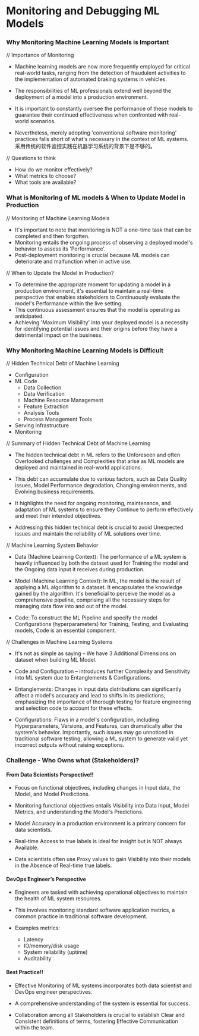 # Monitoring and Debugging ML Models

### Why Monitoring Machine Learning Models is Important
// Importance of Monitoring

- Machine learning models are now more frequently employed for critical real-world tasks, ranging from the detection of fraudulent activities to the implementation of automated braking systems in vehicles.

- The responsibilities of ML professionals extend well beyond the deployment of a model into a production environment.

- It is important to constantly oversee the performance of these models to guarantee their continued effectiveness when confronted with real-world scenarios.

- Nevertheless, merely adopting 'conventional software monitoring' practices falls short of what's necessary in the context of ML systems. 采用传统的软件监控实践在机器学习系统的背景下是不够的。

// Questions to think
- How do we monitor effectively?
- What metrics to choose?
- What tools are available?

### What is Monitoring of ML models & When to Update Model in Production
// Monitoring of Machine Learning Models

- It's important to note that monitoring is NOT a one-time task that can be completed and then forgotten.
- Monitoring entails the ongoing process of observing a deployed model's behavior to assess its 'Performance'.
- Post-deployment monitoring is crucial because ML models can deteriorate and malfunction when in active use.

// When to Update the Model in Production?

- To determine the appropriate moment for updating a model in a production environment, it's essential to maintain a real-time perspective that enables stakeholders to Continuously evaluate the model's Performance within the live setting.
- This continuous assessment ensures that the model is operating as anticipated.
- Achieving 'Maximum Visibility' into your deployed model is a necessity for identifying potential issues and their origins before they have a detrimental impact on the business.

### Why Monitoring Machine Learning Models is Difficult
// Hidden Technical Debt of Machine Learning

- Configuration
- ML Code
    - Data Collection
    - Data Verification
    - Machine Resource Management
    - Feature Extraction
    - Analysis Tools
    - Process Management Tools
- Serving Infrastructure
- Monitoring

// Summary of Hidden Technical Debt of Machine Learning
- The hidden technical debt in ML refers to the Unforeseen and often Overlooked challenges and Complexities that arise as ML models are deployed and maintained in real-world applications.

- This debt can accumulate due to various factors, such as Data Quality issues, Model Performance degradation, Changing environments, and Evolving business requirements.

- It highlights the need for ongoing monitoring, maintenance, and adaptation of ML systems to ensure they Continue to perform effectively and meet their intended objectives.

- Addressing this hidden technical debt is crucial to avoid Unexpected issues and maintain the reliability of ML solutions over time.

// Machine Learning System Behavior

- Data (Machine Learning Context): The performance of a ML system is heavily influenced by both the dataset used for Training the model and the Ongoing data input it receives during production.

- Model (Machine Learning Context): In ML, the model is the result of applying a ML algorithm to a dataset. It encapsulates the knowledge gained by the algorithm. It's beneficial to perceive the model as a comprehensive pipeline, comprising all the necessary steps for managing data flow into and out of the model.

- Code: To construct the ML Pipeline and specify the model Configurations (hyperparameters) for Training, Testing, and Evaluating models, Code is an essential component.

// Challenges in Machine Learning Systems

- It's not as simple as saying – We have 3 Additional Dimensions on dataset when building ML Model.

- Code and Configuration – introduces further Complexity and Sensitivity into ML system due to Entanglements & Configurations.

- Entanglements: Changes in input data distributions can significantly affect a model's accuracy and lead to shifts in its predictions, emphasizing the importance of thorough testing for feature engineering and selection code to account for these effects.

- Configurations: Flaws in a model's configuration, including Hyperparameters, Versions, and Features, can dramatically alter the system's behavior. Importantly, such issues may go unnoticed in traditional software testing, allowing a ML system to generate valid yet incorrect outputs without raising exceptions.

### Challenge - Who Owns what (Stakeholders)?

#### From Data Scientists Perspective!!

- Focus on functional objectives, including changes in Input data, the Model, and Model Predictions.

- Monitoring functional objectives entails Visibility into Data Input, Model Metrics, and understanding the Model's Predictions.

- Model Accuracy in a production environment is a primary concern for data scientists.

- Real-time Access to true labels is ideal for insight but is NOT always Available.

- Data scientists often use Proxy values to gain Visibility into their models in the Absence of Real-time true labels.

#### DevOps Engineer’s Perspective

- Engineers are tasked with achieving operational objectives to maintain the health of ML system resources.

- This involves monitoring standard software application metrics, a common practice in traditional software development.

- Examples metrics: 
  - Latency
  - IO/memory/disk usage
  - System reliability (uptime)
  - Auditability

#### Best Practice!!

- Effective Monitoring of ML systems incorporates both data scientist and DevOps engineer perspectives.

- A comprehensive understanding of the system is essential for success.

- Collaboration among all Stakeholders is crucial to establish Clear and Consistent definitions of terms, fostering Effective Communication within the team.
